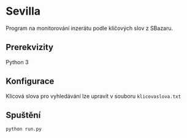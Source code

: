 # Sevilla
Program na monitorování inzerátu podle klíčových slov z SBazaru.

## Prerekvizity
Python 3

## Konfigurace
Klicová slova pro vyhledávání lze upravit v souboru `klicovaslova.txt`

## Spuštění
```
python run.py
```
